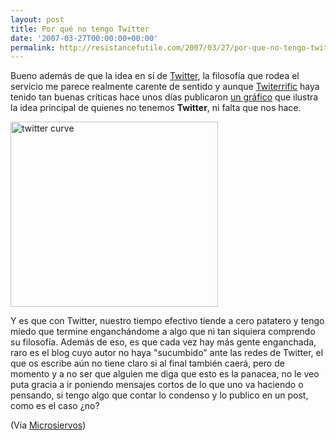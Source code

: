 ```yaml
---
layout: post
title: Por qué no tengo Twitter
date: '2007-03-27T00:00:00+00:00'
permalink: http://resistancefutile.com/2007/03/27/por-que-no-tengo-twitter/
---
```

Bueno además de que la idea en sí de <a href="http://twitter.com/">Twitter</a>, la filosofía que rodea el servicio me parece realmente carente de sentido y aunque <a href="http://iconfactory.com/software/twitterrific">Twiterrific</a> haya tenido tan buenas críticas hace unos días publicaron <a href="http://headrush.typepad.com/creating_passionate_users/2006/12/httpwww37signal.html">un gráfico</a> que ilustra la idea principal de quienes no tenemos <strong>Twitter</strong>, ni falta que nos hace.

<img src="http://resistancefutile.com/wp-content/twitter-curve.png" width="332" height="296" alt="twitter curve" class="centro" />

Y es que con Twitter, nuestro tiempo efectivo tiende a cero patatero y tengo miedo que termine enganchándome a algo que ni tan siquiera comprendo su filosofía. Además de eso, es que cada vez hay más gente enganchada, raro es el blog cuyo autor no haya "sucumbido" ante las redes de Twitter, el que os escribe aún no tiene claro si al final también caerá, pero de momento y a no ser que alguien me diga que esto es la panacea, no le veo puta gracia a ir poniendo mensajes cortos de lo que uno va haciendo o pensando, si tengo algo que contar lo condenso y lo publico en un post, como es el caso ¿no?

(Vía <a href="http://www.microsiervos.com/archivo/internet/curva-twitter.html">Microsiervos</a>)
